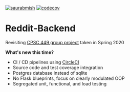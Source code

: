 [![saurabmish](https://circleci.com/gh/saurabmish/Reddit-Backend.svg?style=shield)](https://circleci.com/gh/saurabmish/Reddit-Backend)
[![codecov](https://codecov.io/gh/saurabmish/Reddit-Backend/branch/master/graph/badge.svg?token=M7L0AOGKGY)](https://codecov.io/gh/saurabmish/Reddit-Backend)

# Reddit-Backend

Revisiting [CPSC 449 group project][1] taken in Spring 2020

**What's new this time?**

  + CI / CD pipelines using [CircleCI][2]
  + Source code and test coverage integration
  + Postgres database instead of sqlite
  + No Flask blueprints, focus on clearly modulated OOP
  + Segregated unit, functional, and load testing



[1]: https://github.com/sean-maclane/cpsc-449-group-c-project
[2]: https://circleci.com/
